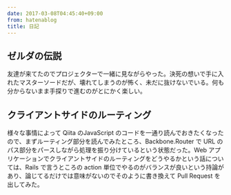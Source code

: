 ```yaml
---
date: 2017-03-08T04:45:40+09:00
from: hatenablog
title: 日記
---
```

## ゼルダの伝説

友達が来てたのでプロジェクターで一緒に見ながらやった。決死の想いで手に入れたマスターソードだが、壊れてしまうのが怖く、未だに抜けないでいる。何も分からないまま手探りで進むのがとにかく楽しい。

## クライアントサイドのルーティング

様々な事情によって Qiita のJavaScript のコードを一通り読んでおきたくなったので、まずルーティング部分を読んでみたところ、Backbone.Router で URL のパス部分をパースしながら処理を振り分けているという状態だった。Web アプリケーションでクライアントサイドのルーティングをどうやるかという話については、Rails で言うところの action 単位でやるのがバランスが良いという持論があり、論じてるだけでは意味がないのでそのように書き換えて Pull Request を出してみた。


